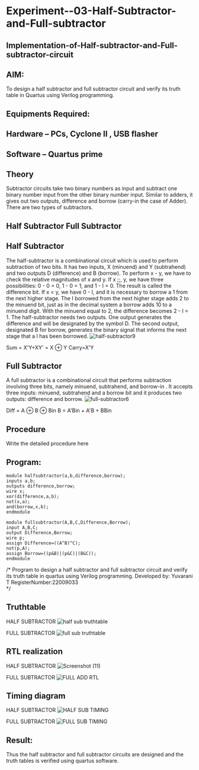 # Experiment--03-Half-Subtractor-and-Full-subtractor
## Implementation-of-Half-subtractor-and-Full-subtractor-circuit
## AIM:
To design a half subtractor and full subtractor circuit and verify its truth table in Quartus using Verilog programming.

## Equipments Required:
## Hardware – PCs, Cyclone II , USB flasher
## Software – Quartus prime
## Theory
Subtractor circuits take two binary numbers as input and subtract one binary number input from the other binary number input. Similar to adders, it gives out two outputs, difference and borrow (carry-in the case of Adder). There are two types of subtractors.

## Half Subtractor Full Subtractor
## Half Subtractor
The half-subtractor is a combinational circuit which is used to perform subtraction of two bits. It has two inputs, X (minuend) and Y (subtrahend) and two outputs D (difference) and B (borrow). To perform x - y, we have to check the relative magnitudes of x and y. If x ;;, y, we have three possibilities: 0 - 0 = 0, 1 - 0 = 1, and 1 - I = 0. The result is called the difference bit. If x < y, we have 0 - I, and it is necessary to borrow a 1 from the next higher stage. The I borrowed from the next higher stage adds 2 to the minuend bit, just as in the decimal system a borrow adds 10 to a minuend digit. With the minuend equal to 2, the difference becomes 2 - I = 1. The half-subtractor needs two outputs. One output generates the difference and will be designated by the symbol D. The second output, designated B for borrow, generates the binary signal that informs the next stage that a I has been borrowed.
![half-subtractor9](https://user-images.githubusercontent.com/36288975/166112538-58c3bc7c-ee5d-4e6a-ac8d-8e8328efe27a.png)


Sum = X'Y+XY' = X ⊕ Y
Carry=X'Y

## Full Subtractor
A full subtractor is a combinational circuit that performs subtraction involving three bits, namely minuend, subtrahend, and borrow-in . It accepts three inputs: minuend, subtrahend and a borrow bit and it produces two outputs: difference and borrow. 
![full-subtractor6](https://user-images.githubusercontent.com/36288975/166112541-24c68359-3de8-4674-ae22-8272ffc385ed.png)


Diff = A ⊕ B ⊕ Bin B = A'Bin + A'B + BBin

## Procedure



Write the detailed procedure here 


## Program:
```
module halfsubtractor(a,b,difference,borrow);
inputs a,b;
outputs difference,borrow;
wire x;
xor(difference,a,b);
not(x,a);
and(borrow,x,b);
endmodule
```
```
module fullsubtractor(A,B,C,Difference,Borrow);
input A,B,C;
output Difference,Borrow;
wire p;
assign Difference=((A^B)^C);
not(p,A);
assign Borrow=((p&B)|(p&C)|(B&C));
endmodule
```

/*
Program to design a half subtractor and full subtractor circuit and verify its truth table in quartus using Verilog programming.
Developed by: Yuvarani T
RegisterNumber:22009033  
*/

## Truthtable

HALF SUBTRACTOR
![half sub truthtable](https://user-images.githubusercontent.com/121418522/213157495-55fe7372-034a-4deb-a57a-c7808e35f670.png)

FULL SUBTRACTOR
![full sub truthtable](https://user-images.githubusercontent.com/121418522/213157894-a8d50f39-7ebd-4939-a458-b86dda3fd8c5.png)

##  RTL realization

HALF SUBTRACTOR
![Screenshot (11)](https://user-images.githubusercontent.com/121418522/213158874-e8b2d587-983b-4ce9-94a8-d02796244242.png)

FULL SUBTRACTOR
![FULL ADD RTL](https://user-images.githubusercontent.com/121418522/213158970-1ed9870b-7017-43e0-9ea8-bbc29143b500.png)

## Timing diagram 

HALF SUBTRACTOR
![HALF SUB TIMING](https://user-images.githubusercontent.com/121418522/213159175-215553f5-6987-43ea-9998-7ecb416df729.png)

FULL SUBTRACTOR
![FULL SUB TIMING](https://user-images.githubusercontent.com/121418522/213159281-b50738f9-2fd3-4928-b64d-5509417aba3a.png)

## Result:
Thus the half subtractor and full subtractor circuits are designed and the truth tables is verified using quartus software.
